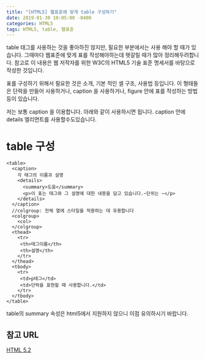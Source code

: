 ```yaml
---
title: "[HTML5] 웹표준에 맞게 table 구성하기"
date: 2019-01-30 10:05:00 -0400
categories: HTML5
tags: HTML5, table, 웹표준
---
```


table 태그를 사용하는 것을 좋아하진 않지만, 필요한 부분에서는 사용 해야 할 때가 있습니다. 
그때마다 웹표준에 맞게 표를 작성해야하는데 헷갈릴 때가 많아 정리해두려합니다. 
참고로 이 내용은 웹 저작자를 위한 W3C의 HTML5 기술 표준 명세서를 바탕으로 작성한 것입니다. 

표를 구성하기 위해서 필요한 것은 소개, 기본 적인 셀 구조, 사용법 등입니다.
이 형태들은 단락을 만들어 사용하거나, caption 을 사용하거나, figure 안에 표를 작성하는 방법 등이 있습니다. 


저는 보통 caption 을 이용합니다. 
아래와 같이 사용하시면 됩니다. caption 안에 details 엘리먼트를 사용할수도있습니다.


table 구성
=======

```
<table> 
  <caption> 
    각 태그의 이름과 설명 
    <details> 
      <summary>도움</summary> 
      <p>이 표는 태그와 그 설명에 대한 내용을 담고 있습니다.~단위는 ~</p> 
    </details> 
  </caption>
  //colgroup: 전체 열에 스타일을 적용하는 데 유용합니다
  <colgroup>
    <col>
  </colgroup>
  <thead> 
    <tr> 
     <th>태그이름</th> 
     <th>설명</th> 
    </tr> 
  </thead>
  <tbody> 
    <tr> 
     <td>p태그</td> 
     <td>단락을 표현할 때 사용합니다.</td> 
    </tr> 
  </tbody> 
</table>
```

table의 summary 속성은 html5에서 지원하지 않으니 이점 유의하시기 바랍니다.


참고 URL
------
[HTML 5.2](https://www.w3.org/TR/html52)
